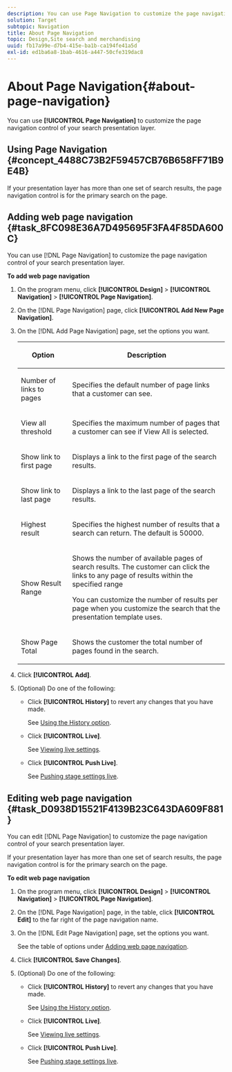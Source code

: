```yaml
---
description: You can use Page Navigation to customize the page navigation control of your search presentation layer.
solution: Target
subtopic: Navigation
title: About Page Navigation
topic: Design,Site search and merchandising
uuid: fb17a99e-d7b4-415e-ba1b-ca194fe41a5d
exl-id: ed1ba6a8-1bab-4616-a447-50cfe319dac8
---
```

# About Page Navigation{#about-page-navigation}

You can use **[!UICONTROL Page Navigation]** to customize the page navigation control of your search presentation layer.

## Using Page Navigation {#concept_4488C73B2F59457CB76B658FF71B9E4B} 

If your presentation layer has more than one set of search results, the page navigation control is for the primary search on the page. 

## Adding web page navigation {#task_8FC098E36A7D495695F3FA4F85DA600C}

You can use [!DNL Page Navigation] to customize the page navigation control of your search presentation layer.

<!-- 

t_configuring_web_page_navigation.xml

 -->

**To add web page navigation** 

1. On the program menu, click **[!UICONTROL Design]** > **[!UICONTROL Navigation]** > **[!UICONTROL Page Navigation]**.
1. On the [!DNL Page Navigation] page, click **[!UICONTROL Add New Page Navigation]**.
1. On the [!DNL Add Page Navigation] page, set the options you want.

   <!-- 
   r_page_navigation_options.xml
   -->

    <table> 
    <thead> 
      <tr> 
      <th colname="col1" class="entry"> <p>Option </p> </th> 
      <th colname="col2" class="entry"> <p>Description </p> </th> 
      </tr> 
    </thead>
    <tbody> 
      <tr> 
      <td colname="col1"> <p>Number of links to pages </p> </td> 
      <td colname="col2"> <p> Specifies the default number of page links that a customer can see. </p> </td> 
      </tr> 
      <tr> 
      <td colname="col1"> <p>View all threshold </p> </td> 
      <td colname="col2"> <p>Specifies the maximum number of pages that a customer can see if <span class="uicontrol"> View All</span> is selected. </p> </td> 
      </tr> 
      <tr> 
      <td colname="col1"> <p>Show link to first page </p> </td> 
      <td colname="col2"> <p>Displays a link to the first page of the search results. </p> </td> 
      </tr> 
      <tr> 
      <td colname="col1"> <p>Show link to last page </p> </td> 
      <td colname="col2"> <p> Displays a link to the last page of the search results. </p> </td> 
      </tr> 
      <tr> 
      <td colname="col1"> <p>Highest result </p> </td> 
      <td colname="col2"> <p>Specifies the highest number of results that a search can return. The default is 50000. </p> </td> 
      </tr> 
      <tr> 
      <td colname="col1"> <p>Show Result Range </p> </td> 
      <td colname="col2"> <p>Shows the number of available pages of search results. The customer can click the links to any page of results within the specified range </p> <p> You can customize the number of results per page when you customize the search that the presentation template uses. </p> </td> 
      </tr> 
      <tr> 
      <td colname="col1"> <p>Show Page Total </p> </td> 
      <td colname="col2"> <p>Shows the customer the total number of pages found in the search. </p> </td> 
      </tr> 
    </tbody> 
    </table>

1. Click **[!UICONTROL Add]**.
1. (Optional) Do one of the following:

    * Click **[!UICONTROL History]** to revert any changes that you have made.

      See [Using the History option](../t-using-the-history-option.md#task_70DD3F87A67242BBBD2CB27156F43002). 
    
    * Click **[!UICONTROL Live]**.

      See [Viewing live settings](../c-about-staging.md#task_401A0EBDB5DB4D4CA933CBA7BECDC10F). 
    
    * Click **[!UICONTROL Push Live]**.

      See [Pushing stage settings live](../c-about-staging.md#task_44306783B4C0408AAA58B471DAF2D9A4).

## Editing web page navigation {#task_D0938D15521F4139B23C643DA609F881}

You can edit [!DNL Page Navigation] to customize the page navigation control of your search presentation layer.

<!-- 

t_editing_web_page_navigation.xml

 -->

If your presentation layer has more than one set of search results, the page navigation control is for the primary search on the page.

**To edit web page navigation** 

1. On the program menu, click **[!UICONTROL Design]** > **[!UICONTROL Navigation]** > **[!UICONTROL Page Navigation]**.
1. On the [!DNL Page Navigation] page, in the table, click **[!UICONTROL Edit]** to the far right of the page navigation name.
1. On the [!DNL Edit Page Navigation] page, set the options you want.

   See the table of options under [Adding web page navigation](../c-about-design-menu/c-about-page-navigation.md#task_8FC098E36A7D495695F3FA4F85DA600C). 
1. Click **[!UICONTROL Save Changes]**.
1. (Optional) Do one of the following:

    * Click **[!UICONTROL History]** to revert any changes that you have made.

      See [Using the History option](../t-using-the-history-option.md#task_70DD3F87A67242BBBD2CB27156F43002). 
    
    * Click **[!UICONTROL Live]**.

      See [Viewing live settings](../c-about-staging.md#task_401A0EBDB5DB4D4CA933CBA7BECDC10F). 
    
    * Click **[!UICONTROL Push Live]**.

      See [Pushing stage settings live](../c-about-staging.md#task_44306783B4C0408AAA58B471DAF2D9A4).
